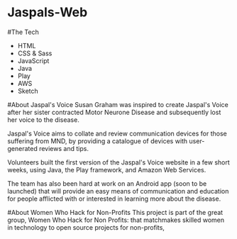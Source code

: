 # Jaspals-Web

#The Tech
- HTML 
- CSS & Sass 
- JavaScript
- Java
- Play
- AWS
- Sketch

#About Jaspal's Voice 
Susan Graham was inspired to create Jaspal's Voice after her sister contracted Motor Neurone Disease and subsequently lost her voice to the disease. 

Jaspal's Voice aims to collate and review communication devices for those suffering from MND, by providing a catalogue of devices with user-generated reviews and tips.

Volunteers built the first version of the Jaspal's Voice website in a few short weeks, using Java, the Play framework, and Amazon Web Services. 

The team​ has also been hard at work on an Android app (soon to be launched) that will provide an easy means of communication and education for people afflicted with or interested in learning more about the disease.

#About Women Who Hack for Non-Profits
This project is part of the great group, Women Who Hack for Non Profits: that matchmakes skilled women in technology to open source projects for non-profits, 
